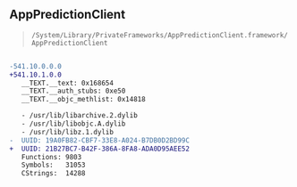 ## AppPredictionClient

> `/System/Library/PrivateFrameworks/AppPredictionClient.framework/AppPredictionClient`

```diff

-541.10.0.0.0
+541.10.1.0.0
   __TEXT.__text: 0x168654
   __TEXT.__auth_stubs: 0xe50
   __TEXT.__objc_methlist: 0x14818

   - /usr/lib/libarchive.2.dylib
   - /usr/lib/libobjc.A.dylib
   - /usr/lib/libz.1.dylib
-  UUID: 19A0FB82-CBF7-33E8-A024-B7DB0D2BD99C
+  UUID: 21B27BC7-B42F-386A-8FA8-ADA0D95AEE52
   Functions: 9803
   Symbols:   31053
   CStrings:  14288

```
